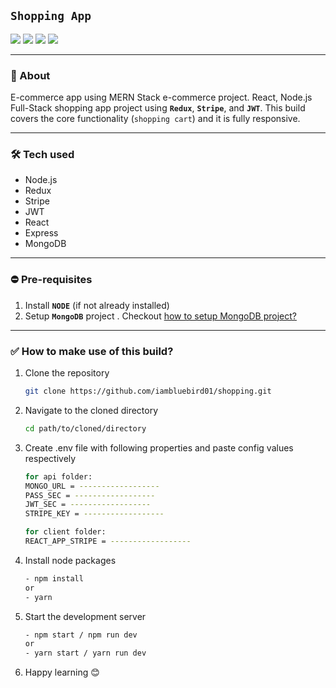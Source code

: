 ## **`Shopping App`**

![](https://img.shields.io/github/languages/code-size/iambluebird01/shopping-app?style=flat-square)
![](https://img.shields.io/github/last-commit/iambluebird01/shopping-app?style=flat-square)
![](https://img.shields.io/github/languages/top/iambluebird01/shopping-app?style=flat-square)
![](https://img.shields.io/github/license/iambluebird01/shopping-app?style=flat-square)

---

### 🚥 About 
E-commerce app using MERN Stack e-commerce project. React, Node.js Full-Stack shopping app project using **`Redux`**, **`Stripe`**, and **`JWT`**. This build covers the core functionality (`shopping cart`) and it is fully responsive.

---

### 🛠 Tech used

- Node.js
- Redux
- Stripe
- JWT
- React
- Express
- MongoDB

---

### ⛔ Pre-requisites

1. Install **`NODE`** (if not already installed)
2. Setup **`MongoDB`** project . Checkout <a href="https://www.mongodb.com/docs/manual/tutorial/getting-started/">how to setup MongoDB project?</a>

---

### ✅ How to make use of this build?

1. Clone the repository
   ```bash
   git clone https://github.com/iambluebird01/shopping.git
   ```
2. Navigate to the cloned directory
   ```bash
   cd path/to/cloned/directory
   ```
3. Create .env file with following properties and paste config values respectively
   ```bash
   for api folder:
   MONGO_URL = ------------------
   PASS_SEC = ------------------
   JWT_SEC = ------------------
   STRIPE_KEY = ------------------
   
   for client folder:
   REACT_APP_STRIPE = ------------------
   ```
4. Install node packages
   ```bash
   - npm install
   or
   - yarn
   ```
5. Start the development server
   ```bash
   - npm start / npm run dev
   or
   - yarn start / yarn run dev
   ```
6. Happy learning 😊
